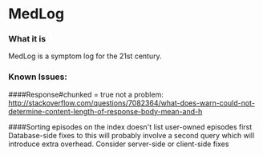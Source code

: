 # MedLog

### What it is
MedLog is a symptom log for the 21st century.


### Known Issues:

####Response#chunked = true
not a problem:
http://stackoverflow.com/questions/7082364/what-does-warn-could-not-determine-content-length-of-response-body-mean-and-h

####Sorting episodes on the index doesn't list user-owned episodes first
Database-side fixes to this will probably involve a second query which will
introduce extra overhead. Consider server-side or client-side fixes
